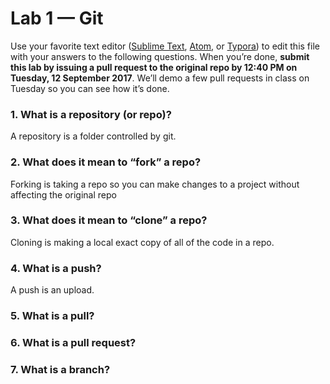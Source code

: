# Lab 1 — Git

Use your favorite text editor ([Sublime Text](https://www.sublimetext.com/), [Atom](https://atom.io/), or [Typora](https://typora.io/)) to edit this file with your answers to the following questions. When you’re done, **submit this lab by issuing a pull request to the original repo by 12:40 PM on Tuesday, 12 September 2017**. We’ll demo a few pull requests in class on Tuesday so you can see how it’s done.

### 1. What is a repository (or repo)?
A repository is a folder controlled by git.
### 2. What does it mean to “fork” a repo?
Forking is taking a repo so you can make changes to a project without affecting the original repo
### 3. What does it mean to “clone” a repo?
Cloning is making a local exact copy of all of the code in a repo.
### 4. What is a push?
A push is an upload.
### 5. What is a pull?

### 6. What is a pull request?

### 7. What is a branch?
